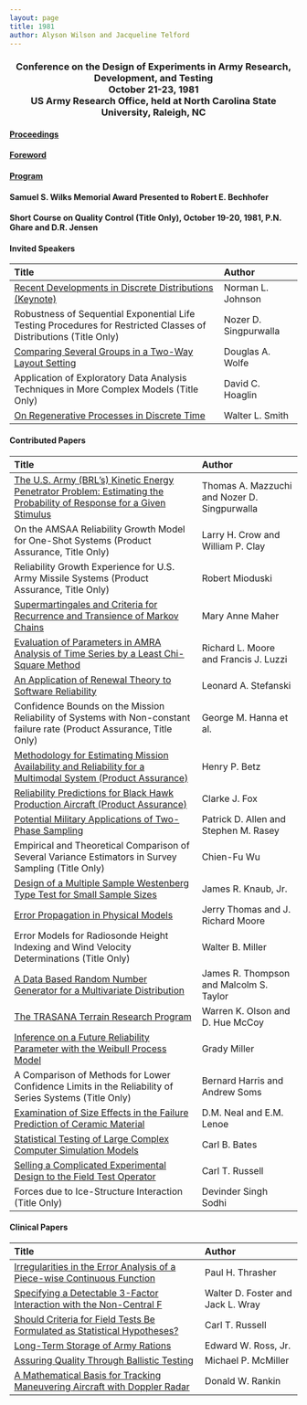 ```yaml
---
layout: page
title: 1981
author: Alyson Wilson and Jacqueline Telford
---
```

<div align="center"><h3>Conference on the Design of Experiments in Army Research, Development, and Testing<br>
October 21-23, 1981<br>
US Army Research Office, held at North Carolina State University, Raleigh, NC</h3></div>


#### [Proceedings](https://alysongwilson.github.io/ACAS/DOE4/DOE27.pdf#page=2)

#### [Foreword](https://alysongwilson.github.io/ACAS/DOE4/DOE27.pdf#page=8)

#### [Program](https://alysongwilson.github.io/ACAS/DOE4/DOE27.pdf#page=16)

#### Samuel S. Wilks Memorial Award Presented to Robert E. Bechhofer

#### Short Course on Quality Control (Title Only), October 19-20, 1981, P.N. Ghare and D.R. Jensen

#### Invited Speakers

| Title | Author |
| :--- | :--- |
| [Recent Developments in Discrete Distributions (Keynote)](https://alysongwilson.github.io/ACAS/DOE4/DOE27.pdf#page=22) | Norman L. Johnson |
| Robustness of Sequential Exponential Life Testing Procedures for Restricted Classes of Distributions (Title Only) | Nozer D. Singpurwalla |
| [Comparing Several Groups in a Two-Way Layout Setting](https://alysongwilson.github.io/ACAS/DOE4/DOE27.pdf#page=354) | Douglas A. Wolfe |
| Application of Exploratory Data Analysis Techniques in More Complex Models (Title Only) | David C. Hoaglin |
| [On Regenerative Processes in Discrete Time](https://alysongwilson.github.io/ACAS/DOE4/DOE27.pdf#page=516) | Walter L. Smith |


#### Contributed Papers

| Title | Author |
| :--- | :--- |
| [The U.S. Army (BRL’s) Kinetic Energy Penetrator Problem: Estimating the Probability of Response for a Given Stimulus](https://alysongwilson.github.io/ACAS/DOE4/DOE27.pdf#page=48) | Thomas A. Mazzuchi and Nozer D. Singpurwalla |
| On the AMSAA Reliability Growth Model for One-Shot Systems (Product Assurance, Title Only) | Larry H. Crow and William P. Clay |
| Reliability Growth Experience for U.S. Army Missile Systems (Product Assurance, Title Only) | Robert Mioduski |
| [Supermartingales and Criteria for Recurrence and Transience of Markov Chains](https://alysongwilson.github.io/ACAS/DOE4/DOE27.pdf#page=80) | Mary Anne Maher |
| [Evaluation of Parameters in AMRA Analysis of Time Series by a Least Chi-Square Method](https://alysongwilson.github.io/ACAS/DOE4/DOE27.pdf#page=102) | Richard L. Moore and Francis J. Luzzi |
| [An Application of Renewal Theory to Software Reliability](https://alysongwilson.github.io/ACAS/DOE4/DOE27.pdf#page=122) | Leonard A. Stefanski |
| Confidence Bounds on the Mission Reliability of Systems with Non-constant failure rate (Product Assurance, Title Only) | George M. Hanna et al. |
| [Methodology for Estimating Mission Availability and Reliability for a Multimodal System (Product Assurance)](https://alysongwilson.github.io/ACAS/DOE4/DOE27.pdf#page=140) | Henry P. Betz |
| [Reliability Predictions for Black Hawk Production Aircraft (Product Assurance)](https://alysongwilson.github.io/ACAS/DOE4/DOE27.pdf#page=146) | Clarke J. Fox |
| [Potential Military Applications of Two-Phase Sampling](https://alysongwilson.github.io/ACAS/DOE4/DOE27.pdf#page=160) | Patrick D. Allen and Stephen M. Rasey |
| Empirical and Theoretical Comparison of Several Variance Estimators in Survey Sampling (Title Only) | Chien-Fu Wu |
| [Design of a Multiple Sample Westenberg Type Test for Small Sample Sizes](https://alysongwilson.github.io/ACAS/DOE4/DOE27.pdf#page=170) | James R. Knaub, Jr. |
| [Error Propagation in Physical Models](https://alysongwilson.github.io/ACAS/DOE4/DOE27.pdf#page=504) | Jerry Thomas and J. Richard Moore |
| Error Models for Radiosonde Height Indexing and Wind Velocity Determinations (Title Only) | Walter B. Miller |
| [A Data Based Random Number Generator for a Multivariate Distribution](https://alysongwilson.github.io/ACAS/DOE4/DOE27.pdf#page=218) | James R. Thompson and Malcolm S. Taylor |  
| [The TRASANA Terrain Research Program](https://alysongwilson.github.io/ACAS/DOE4/DOE27.pdf#page=422) | Warren K. Olson and D. Hue McCoy |
| [Inference on a Future Reliability Parameter with the Weibull Process Model](https://alysongwilson.github.io/ACAS/DOE4/DOE27.pdf#page=254) | Grady Miller |
| A Comparison of Methods for Lower Confidence Limits in the Reliability of Series Systems (Title Only) | Bernard Harris and Andrew Soms |
| [Examination of Size Effects in the Failure Prediction of Ceramic Material](https://alysongwilson.github.io/ACAS/DOE4/DOE27.pdf#page=402) | D.M. Neal and E.M. Lenoe |
| [Statistical Testing of Large Complex Computer Simulation Models](https://alysongwilson.github.io/ACAS/DOE4/DOE27.pdf#page=298) | Carl B. Bates |
| [Selling a Complicated Experimental Design to the Field Test Operator](https://alysongwilson.github.io/ACAS/DOE4/DOE27.pdf#page=314) | Carl T. Russell |
| Forces due to Ice-Structure Interaction (Title Only) | Devinder Singh Sodhi |


#### Clinical Papers

| Title | Author |
| :--- | :--- |
| [Irregularities in the Error Analysis of a Piece-wise Continuous Function](https://alysongwilson.github.io/ACAS/DOE4/DOE27.pdf#page=230) | Paul H. Thrasher |
| [Specifying a Detectable 3-Factor Interaction with the Non-Central F](https://alysongwilson.github.io/ACAS/DOE4/DOE27.pdf#page=264) | Walter D. Foster and Jack L. Wray |
| [Should Criteria for Field Tests Be Formulated as Statistical Hypotheses?](https://alysongwilson.github.io/ACAS/DOE4/DOE27.pdf#page=272) | Carl T. Russell |
| [Long-Term Storage of Army Rations](https://alysongwilson.github.io/ACAS/DOE4/DOE27.pdf#page=330) | Edward W. Ross, Jr. |
| [Assuring Quality Through Ballistic Testing](https://alysongwilson.github.io/ACAS/DOE4/DOE27.pdf#page=350) | Michael P. McMiller |
| [A Mathematical Basis for Tracking Maneuvering Aircraft with Doppler Radar](https://alysongwilson.github.io/ACAS/DOE4/DOE27.pdf#page=368) | Donald W. Rankin |
